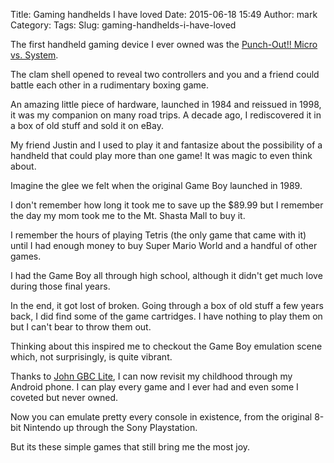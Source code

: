 Title: Gaming handhelds I have loved
Date: 2015-06-18 15:49
Author: mark
Category: 
Tags: 
Slug: gaming-handhelds-i-have-loved

The first handheld gaming device I ever owned was the [Punch-Out!! Micro vs. System](https://punchout.wikia.com/wiki/Punch-Out!!_(Micro_vs._System)).

The clam shell opened to reveal two controllers and you and a friend could battle each other in a rudimentary boxing game.

An amazing little piece of hardware, launched in 1984 and reissued in 1998, it was my companion on many road trips. A decade ago, I rediscovered it in a box of old stuff and sold it on eBay.

My friend Justin and I used to play it and fantasize about the possibility of a handheld that could play more than one game! It was magic to even think about.

Imagine the glee we felt when the original Game Boy launched in 1989.

I don't remember how long it took me to save up the $89.99 but I remember the day my mom took me to the Mt. Shasta Mall to buy it.

I remember the hours of playing Tetris (the only game that came with it) until I had enough money to buy Super Mario World and a handful of other games.

I had the Game Boy all through high school, although it didn't get much love during those final years.

In the end, it got lost of broken. Going through a box of old stuff a few years back, I did find some of the game cartridges. I have nothing to play them on but I can't bear to throw them out.

Thinking about this inspired me to checkout the Game Boy emulation scene which, not surprisingly, is quite vibrant.

Thanks to [John GBC Lite](https://play.google.com/store/apps/details?id=com.johnemulators.johngbclite&hl=en), I can now revisit my childhood through my Android phone. I can play every game and I ever had and even some I coveted but never owned.

Now you can emulate pretty every console in existence, from the original 8-bit Nintendo up through the Sony Playstation.

But its these simple games that still bring me the most joy.

